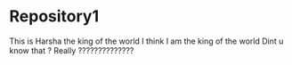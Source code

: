# Repository1
This is Harsha the king of the world 
I think I am the king of the world 
Dint u know that ? 
Really ?????????????? 
